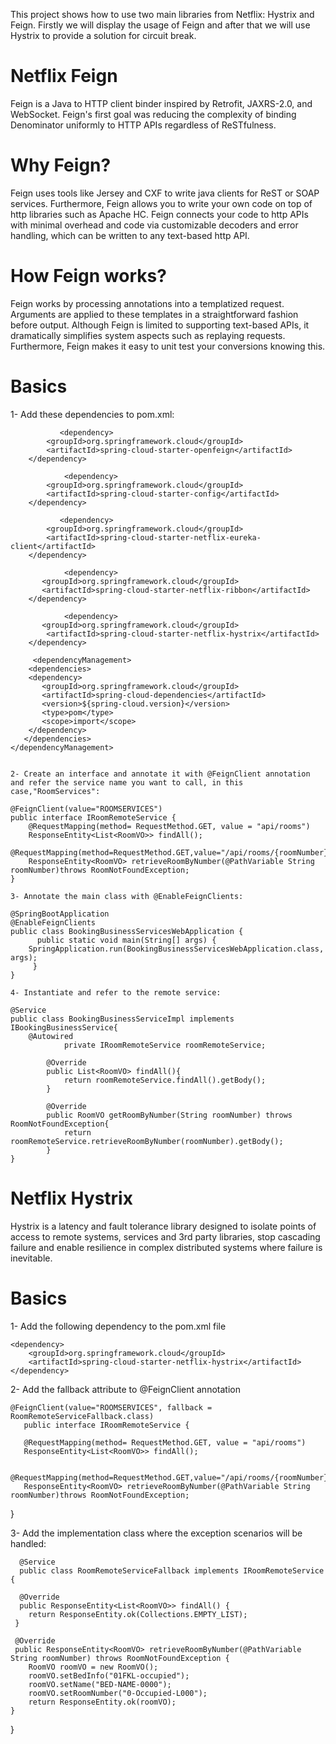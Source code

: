 This project shows how to use two main libraries from Netflix: Hystrix and Feign. Firstly we will display the usage of Feign and after that we will use Hystrix to provide a solution for circuit break.

# Netflix Feign

Feign is a Java to HTTP client binder inspired by Retrofit, JAXRS-2.0, and WebSocket. Feign's first goal was reducing the complexity of binding Denominator uniformly to HTTP APIs regardless of ReSTfulness.

# Why Feign?
Feign uses tools like Jersey and CXF to write java clients for ReST or SOAP services. Furthermore, Feign allows you to write your own code on top of http libraries such as Apache HC. Feign connects your code to http APIs with minimal overhead and code via customizable decoders and error handling, which can be written to any text-based http API.

# How Feign works?

Feign works by processing annotations into a templatized request. Arguments are applied to these templates in a straightforward fashion before output. Although Feign is limited to supporting text-based APIs, it dramatically simplifies system aspects such as replaying requests. Furthermore, Feign makes it easy to unit test your conversions knowing this.

# Basics

1- Add these dependencies to pom.xml:

               <dependency>
			<groupId>org.springframework.cloud</groupId>
			<artifactId>spring-cloud-starter-openfeign</artifactId>
		</dependency>
    
                <dependency>
			<groupId>org.springframework.cloud</groupId>
			<artifactId>spring-cloud-starter-config</artifactId>
		</dependency>
		
               <dependency>
			<groupId>org.springframework.cloud</groupId>
			<artifactId>spring-cloud-starter-netflix-eureka-client</artifactId>
		</dependency>
		
                <dependency>
		   <groupId>org.springframework.cloud</groupId>
		   <artifactId>spring-cloud-starter-netflix-ribbon</artifactId>
		</dependency>
		
                <dependency>
		   <groupId>org.springframework.cloud</groupId>
		    <artifactId>spring-cloud-starter-netflix-hystrix</artifactId>
		</dependency>
    
         <dependencyManagement>
	    <dependencies>
		<dependency>
		   <groupId>org.springframework.cloud</groupId>
		   <artifactId>spring-cloud-dependencies</artifactId>
		   <version>${spring-cloud.version}</version>
		   <type>pom</type>
		   <scope>import</scope>
		</dependency>
	   </dependencies>
	</dependencyManagement>

	
	2- Create an interface and annotate it with @FeignClient annotation and refer the service name you want to call, in this   	case,"RoomServices":
	
	@FeignClient(value="ROOMSERVICES")
	public interface IRoomRemoteService {
	    @RequestMapping(method= RequestMethod.GET, value = "api/rooms")
	    ResponseEntity<List<RoomVO>> findAll();
	    @RequestMapping(method=RequestMethod.GET,value="/api/rooms/{roomNumber}")
	    ResponseEntity<RoomVO> retrieveRoomByNumber(@PathVariable String roomNumber)throws RoomNotFoundException;
	}
	
	3- Annotate the main class with @EnableFeignClients:
	
	@SpringBootApplication
	@EnableFeignClients
	public class BookingBusinessServicesWebApplication {
	      public static void main(String[] args) {
		SpringApplication.run(BookingBusinessServicesWebApplication.class, args);
	     }
	}
	
	4- Instantiate and refer to the remote service:
	
	@Service
	public class BookingBusinessServiceImpl implements IBookingBusinessService{
		@Autowired
    	        private IRoomRemoteService roomRemoteService;

    		@Override
    		public List<RoomVO> findAll(){
        		return roomRemoteService.findAll().getBody();
    		}

    		@Override
    		public RoomVO getRoomByNumber(String roomNumber) throws RoomNotFoundException{
        		return roomRemoteService.retrieveRoomByNumber(roomNumber).getBody();
    		}
	}




# Netflix Hystrix


Hystrix is a latency and fault tolerance library designed to isolate points of access to remote systems, services and 3rd party libraries, stop cascading failure and enable resilience in complex distributed systems where failure is inevitable.


# Basics

1- Add the following dependency to the pom.xml file

	<dependency>
		<groupId>org.springframework.cloud</groupId>
		<artifactId>spring-cloud-starter-netflix-hystrix</artifactId>
	</dependency>
		

2- Add the fallback attribute to @FeignClient annotation

    @FeignClient(value="ROOMSERVICES", fallback = RoomRemoteServiceFallback.class)
       public interface IRoomRemoteService {

       @RequestMapping(method= RequestMethod.GET, value = "api/rooms")
       ResponseEntity<List<RoomVO>> findAll();

       @RequestMapping(method=RequestMethod.GET,value="/api/rooms/{roomNumber}")
       ResponseEntity<RoomVO> retrieveRoomByNumber(@PathVariable String roomNumber)throws RoomNotFoundException;
   }

3- Add the implementation class where the exception scenarios will be handled:

      @Service
      public class RoomRemoteServiceFallback implements IRoomRemoteService {
  
      @Override
      public ResponseEntity<List<RoomVO>> findAll() {
        return ResponseEntity.ok(Collections.EMPTY_LIST);
     }

     @Override
     public ResponseEntity<RoomVO> retrieveRoomByNumber(@PathVariable String roomNumber) throws RoomNotFoundException {
        RoomVO roomVO = new RoomVO();
        roomVO.setBedInfo("01FKL-occupied");
        roomVO.setName("BED-NAME-0000");
        roomVO.setRoomNumber("0-Occupied-L000");
        return ResponseEntity.ok(roomVO);
    }
 }


